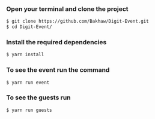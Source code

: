 ### Open your terminal and clone the project

```bash
$ git clone https://github.com/Bakhaw/Digit-Event.git
$ cd Digit-Event/
```

### Install the required dependencies

```bash
$ yarn install
```

### To see the event run the command

```bash
$ yarn run event
```

### To see the guests run

```bash
$ yarn run guests
```